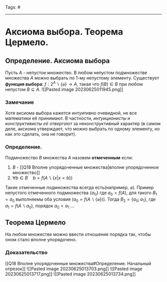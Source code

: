 Tags: #

---
# Аксиома выбора. Теорема Цермело.

## Определение. Аксиома выбора
Пусть $A$ - непустое множество. В любом непустом подмножестве множества $A$ можно выбрать по 1-му непустому элементу. Существует **функция выбора**:
$f: 2^A\backslash \{\varnothing\} \rightarrow A$, такая что $f(B) \in B$ при любом непустом $B \subseteq A$.
![[Pasted image 20230625011945.png]]

### Замечание
Хотя аксиома выбора кажется интуитивно очевидной, не все математики её принимают. В частности, *интуиционисты и конструктивисты её отвергают* за неконструктивный характер (в самом деле, аксиома утверждает, что можно выбрать по одному элементу, но как это сделать, она не говорит).

### Определение.
Подмножество $B$ множества $A$ назовем **отмеченным** если:
1) $B$ - [[Q18 Вполне упорядоченные множества|вполне упорядоченное множество]]
2) $\forall b \in B \quad b = f(A\backslash \{x | x < b\})$ 

Такие отмеченные подмножества всегда есть(например, $\varnothing$). Пример непустого отмеченного подмножества $\{a_0\}$ где $a_0 = f(A)$, для такого $B_1 = {a_0}$ выполняемы оба условия ($a_0 = f(A\backslash \{\varnothing\})$). Тогда $B_2 = \{a_0;a_1\}$, где $a_1 = f(A \backslash {a_0})$, порядок $a_0 < a_1$ ...

## Теорема Цермело
На любом множестве можно ввести отношение порядка так, чтобы оном стало вполне упорядочено.

### Доказательство
[[Q18 Вполне упорядоченные множества#Определение. Начальный отрезок]]
![[Pasted image 20230625013703.png]]
![[Pasted image 20230625013717.png]]
![[Pasted image 20230625013734.png]]
